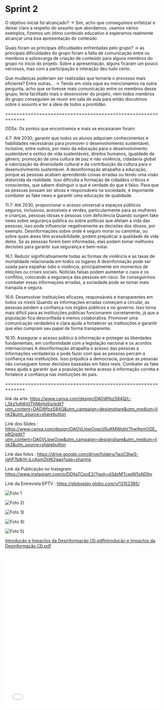 # Sprint 2

O objetivo inicial foi alcançado?
-> Sim, acho que conseguimos enfatizar e deixar claro a respeito do assunto que abordamos, usamos vários exemplos, fizemos um ótimo conteúdo educativo e esperamos realmente alcançar uma boa apresentação do conteúdo

Quais foram as principais dificuldades enfrentadas pelo grupo? 
-> as principais dificuldades do grupo foram a falta de comunicação entre os membros e sobrecarga de criação de conteúdo para alguns membros do grupo no inicio do projeto. Sobre a apresentação, alguns ficaram um pouco nervosos, mas com a participação e interação deu tudo certo.

Que mudanças poderiam ser realizadas que tornaria o processo mais eficiente? Entre outras...
-> Tendo em vista oque eu mencionamos na outra pergunta, acho que se tivesse mais comunicação entre os membros desse grupo, teria facilitado mais o desenvolver do projeto, nem todos membros do grupo conseguiam se reunir em sala de aula para então discutimos sobre o assunto e ter a ideia de todos a prontidão.

=============================================================

ODSs:
Os pontos que encontramos e mais se encaixaram foram:

4.7: Até 2030, garantir que todos os alunos adquiram conhecimentos e habilidades necessárias para promover o desenvolvimento sustentável, inclusive, entre outros, por meio da educação para o desenvolvimento sustentável e estilos de vida sustentáveis, direitos humanos, igualdade de gênero, promoção de uma cultura de paz e não violência, cidadania global e valorização da diversidade cultural e da contribuição da cultura para o desenvolvimento sustentável.
A desinformação atrapalha a educação, porque as pessoas acabam aprendendo coisas erradas ou tendo uma visão distorcida da realidade. Isso dificulta a formação de cidadãos críticos e conscientes, que sabem distinguir o que é verdade do que é falso. Para que as pessoas possam ser ativas e responsáveis na sociedade, é importante combater as fake news e garantir uma educação de qualidade.

11.7: Até 2030, proporcionar o acesso universal a espaços públicos seguros, inclusivos, acessíveis e verdes, particularmente para as mulheres e crianças, pessoas idosas e pessoas com deficiência
Quando surgem fake news sobre segurança pública ou sobre políticas que afetam a vida das pessoas, isso pode influenciar negativamente as decisões dos idosos, por exemplo. Desinformações sobre onde é seguro morar ou caminhar, ou sobre quais áreas têm acessibilidade, podem prejudicar a qualidade de vida deles. Se as pessoas forem bem informadas, elas podem tomar melhores decisões para garantir sua segurança e bem-estar.

16.1: Reduzir significativamente todas as formas de violência e as taxas de mortalidade relacionada em todos os lugares
A desinformação pode ser usada para espalhar ódio e violência, principalmente em momentos de eleições ou crises sociais. Notícias falsas podem aumentar o caos e os conflitos, colocando a segurança das pessoas em risco. Se conseguirmos combater essas informações erradas, a sociedade pode se tornar mais tranquila e segura.

16.6: Desenvolver instituições eficazes, responsáveis e transparentes em todos os níveis
Quando as informações erradas começam a circular, as pessoas perdem a confiança nos órgãos públicos e no governo. Isso torna mais difícil para as instituições públicas funcionarem corretamente, já que a população fica desconfiada e menos colaborativa. Promover uma comunicação verdadeira e clara ajuda a fortalecer as instituições e garantir que elas cumpram seu papel de forma transparente.

16.10: Assegurar o acesso público à informação e proteger as liberdades fundamentais, em conformidade com a legislação nacional e os acordos internacionais
A desinformação atrapalha o acesso das pessoas a informações verdadeiras e pode fazer com que as pessoas percam a confiança nas instituições. Isso prejudica a democracia, porque as pessoas não conseguem tomar decisões baseadas em fatos reais. Combater as fake news ajuda a garantir que a população tenha acesso à informação correta e fortalece a confiança nas instituições do país.

=============================================================

link da arte:
https://www.canva.com/design/DAGWfpzS84Q/L-i_5kz1olhKjGThNbHqSg/edit?utm_content=DAGWfpzS84Q&utm_campaign=designshare&utm_medium=link2&utm_source=sharebutton 

Link dos Slides : 
https://www.canva.com/design/DAGVLlpwOow/d5uKMWobV7hw9gmOGE_p8Q/edit?utm_content=DAGVLlpwOow&utm_campaign=designshare&utm_medium=link2&utm_source=sharebutton


Link das fotos : 
https://drive.google.com/drive/folders/1wzC9jwS-jghP7b8rH-iLcApmZpt62gaq?usp=sharing

Link da Publicação no Instagram:
https://www.instagram.com/p/DDIIaTCpoE2/?igsh=d3dzMTcxeW5sNDhy

Link da Entrevista EPTV :
https://globoplay.globo.com/v/13152385/

![Foto 1](https://github.com/ICEI-PUC-Minas-PPC-CC/ppc-cc-2024-2-ment2-noite1-idosos_2/blob/main/Imagem%20do%20WhatsApp%20de%202024-12-10%20%C3%A0(s)%2020.07.27_d73b6bb6.jpg)

![Foto 2](https://github.com/ICEI-PUC-Minas-PPC-CC/ppc-cc-2024-2-ment2-noite1-idosos_2/blob/main/Imagem%20do%20WhatsApp%20de%202024-12-10%20%C3%A0(s)%2020.07.28_8d216661.jpg))

![Foto 3](https://github.com/ICEI-PUC-Minas-PPC-CC/ppc-cc-2024-2-ment2-noite1-idosos_2/blob/main/Imagem%20do%20WhatsApp%20de%202024-12-10%20%C3%A0(s)%2020.07.28_ff650572.jpg))

![Foto 4](https://github.com/ICEI-PUC-Minas-PPC-CC/ppc-cc-2024-2-ment2-noite1-idosos_2/blob/main/Imagem%20do%20WhatsApp%20de%202024-12-10%20%C3%A0(s)%2020.07.46_7889d716.jpg))

![Foto 5](https://github.com/ICEI-PUC-Minas-PPC-CC/ppc-cc-2024-2-ment2-noite1-idosos_2/blob/main/Imagem%20do%20WhatsApp%20de%202024-12-10%20%C3%A0(s)%2022.01.22_71574db1.jpg))



[Introdução e Impactos da Desinformação (3).pdfIntrodução e Impactos da Desinformação (3).pdf]((https://github.com/ICEI-PUC-Minas-PPC-CC/ppc-cc-2024-2-ment2-noite1-idosos_2/blob/main/Introdu%C3%A7%C3%A3o%20e%20Impactos%20da%20Desinforma%C3%A7%C3%A3o%20(3).pdf))


<embed src="Introdução e Impactos da Desinformação (3).pdf" width="100%" height="500px" />

